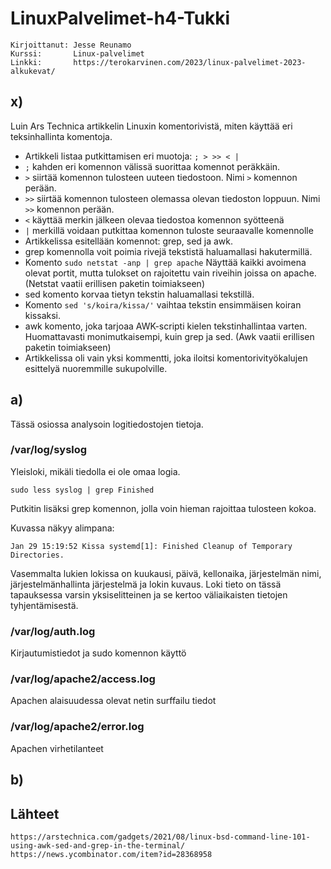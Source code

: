 # LinuxPalvelimet-h4-Tukki
    Kirjoittanut: Jesse Reunamo
    Kurssi:       Linux-palvelimet
    Linkki:       https://terokarvinen.com/2023/linux-palvelimet-2023-alkukevat/

## x)
Luin Ars Technica artikkelin Linuxin komentorivistä, miten käyttää eri teksinhallinta komentoja.

- Artikkeli listaa putkittamisen eri muotoja: `; > >> < |`
- `;` kahden eri komennon välissä suorittaa komennot peräkkäin.
- `>` siirtää komennon tulosteen uuteen tiedostoon. Nimi `>` komennon perään.
- `>>` siirtää komennon tulosteen olemassa olevan tiedoston loppuun. Nimi `>>` komennon perään.
- `<` käyttää merkin jälkeen olevaa tiedostoa komennon syötteenä
- `|` merkillä voidaan putkittaa komennon tuloste seuraavalle komennolle
- Artikkelissa esitellään komennot: grep, sed ja awk.
- grep komennolla voit poimia rivejä tekstistä haluamallasi hakutermillä.
- Komento `sudo netstat -anp | grep apache` Näyttää kaikki avoimena olevat portit, mutta tulokset on rajoitettu vain riveihin joissa on apache. (Netstat vaatii erillisen paketin toimiakseen)
- sed komento korvaa tietyn tekstin haluamallasi tekstillä. 
- Komento `sed 's/koira/kissa/'` vaihtaa tekstin ensimmäisen koiran kissaksi.
- awk komento, joka tarjoaa AWK-scripti kielen tekstinhallintaa varten. Huomattavasti monimutkaisempi, kuin grep ja sed. (Awk vaatii erillisen paketin toimiakseen)
- Artikkelissa oli vain yksi kommentti, joka iloitsi komentorivityökalujen esittelyä nuoremmille sukupolville. 

## a)
Tässä osiossa analysoin logitiedostojen tietoja.

### /var/log/syslog
Yleisloki, mikäli tiedolla ei ole omaa logia.

    sudo less syslog | grep Finished
    
Putkitin lisäksi grep komennon, jolla voin hieman rajoittaa tulosteen kokoa. 



Kuvassa näkyy alimpana:

    Jan 29 15:19:52 Kissa systemd[1]: Finished Cleanup of Temporary Directories.
    
Vasemmalta lukien lokissa on kuukausi, päivä, kellonaika, järjestelmän nimi, järjestelmänhallinta järjestelmä ja lokin kuvaus. Loki tieto on tässä tapauksessa varsin yksiselitteinen ja se kertoo väliaikaisten tietojen tyhjentämisestä.

### /var/log/auth.log
Kirjautumistiedot ja sudo komennon käyttö

### /var/log/apache2/access.log
Apachen alaisuudessa olevat netin surffailu tiedot

### /var/log/apache2/error.log
Apachen virhetilanteet

## b)



## Lähteet

    https://arstechnica.com/gadgets/2021/08/linux-bsd-command-line-101-using-awk-sed-and-grep-in-the-terminal/
    https://news.ycombinator.com/item?id=28368958

